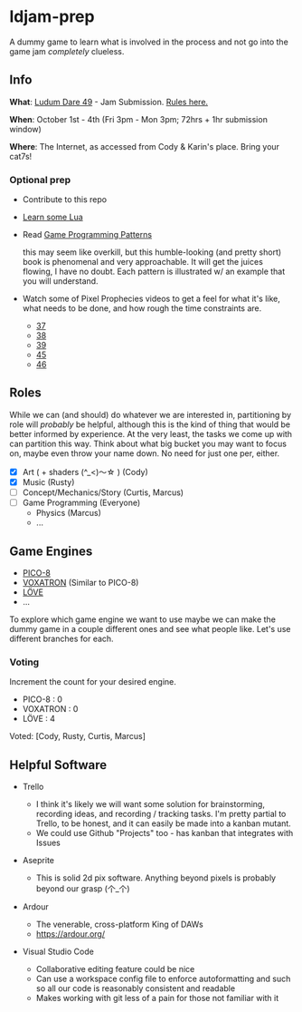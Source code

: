 # ldjam-prep

A dummy game to learn what is involved in the process and not go into the game jam *completely* clueless.

## Info

**What**: [Ludum Dare 49](https://ldjam.com/) - Jam Submission. [Rules here.](https://ldjam.com/events/ludum-dare/rules)

**When**: October 1st - 4th (Fri 3pm - Mon 3pm; 72hrs + 1hr submission window) 

**Where**: The Internet, as accessed from Cody & Karin's place. Bring your cat7s!

### Optional prep

- Contribute to this repo
- [Learn some Lua](https://www.lua.org/start.html)
- Read [Game Programming Patterns](https://gameprogrammingpatterns.com/contents.html)
  
  this may seem like overkill, but this humble-looking (and pretty short) book is phenomenal and very approachable. It will get the juices flowing, I have no doubt. Each pattern is illustrated w/ an example that you will understand.

- Watch some of Pixel Prophecies videos to get a feel for what it's like, what needs to be done, and how rough the time constraints are.
  - [37](https://www.youtube.com/watch?v=51Koukxcloc)
  - [38](https://www.youtube.com/watch?v=fWWBb_Lzc9g)
  - [39](https://www.youtube.com/watch?v=8uMQXdjRvls)
  - [45](https://www.youtube.com/watch?v=UO9BARNj8cQ)
  - [46](https://www.youtube.com/watch?v=jmIqZzYLZz8&t=1468s)

## Roles

While we can (and should) do whatever we are interested in, partitioning by role will _probably_ be helpful, although this is the kind of thing that would be better informed by experience. At the very least, the tasks we come up with can partition this way. Think about what big bucket you may want to focus on, maybe even throw your name down. No need for just one per, either.

- [x] Art (  + shaders (^_<)〜☆  ) (Cody)
- [x] Music (Rusty)
- [ ] Concept/Mechanics/Story (Curtis, Marcus)
- [ ] Game Programming (Everyone)
  - Physics (Marcus)
  - ...

## Game Engines

- [PICO-8](https://www.lexaloffle.com/pico-8.php)
- [VOXATRON](https://www.lexaloffle.com/voxatron.php) (Similar to PICO-8)
- [LÖVE](https://love2d.org/)
- ...

To explore which game engine we want to use maybe we can make the dummy game in a
couple different ones and see what people like. Let's use different branches for each.

### Voting

Increment the count for your desired engine.

- PICO-8   : 0
- VOXATRON : 0
- LÖVE     : 4

Voted: [Cody, Rusty, Curtis, Marcus]

## Helpful Software

- Trello
  - I think it's likely we will want some solution for brainstorming, recording ideas, and recording / tracking tasks. I'm pretty partial to Trello, to be honest, and it can easily be made into a kanban mutant.
  - We could use Github "Projects" too - has kanban that integrates with Issues

- Aseprite
  - This is solid 2d pix software. Anything beyond pixels is probably beyond our grasp (个_个)

- Ardour
  - The venerable, cross-platform King of DAWs
  - https://ardour.org/

- Visual Studio Code
  - Collaborative editing feature could be nice
  - Can use a workspace config file to enforce autoformatting and such
    so all our code is reasonably consistent and readable
  - Makes working with git less of a pain for those not familiar with it
